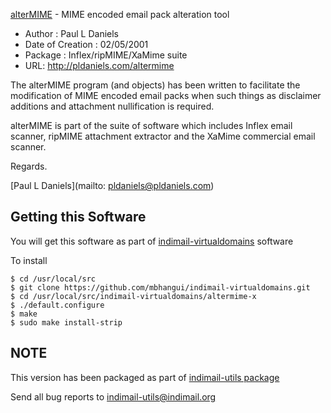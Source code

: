 [alterMIME](http://pldaniels.com/altermime/) - MIME encoded email pack alteration tool

* Author : Paul L Daniels
* Date of Creation : 02/05/2001
* Package : Inflex/ripMIME/XaMime suite
* URL: http://pldaniels.com/altermime

The alterMIME program (and objects) has been written to facilitate the modification of MIME encoded email packs when such things as disclaimer additions and attachment nullification is required.

alterMIME is part of the suite of software which includes Inflex email scanner, ripMIME attachment extractor and the XaMime commercial email scanner.

 Regards.

[Paul L Daniels](mailto: pldaniels@pldaniels.com)

## Getting this Software

You will get this software as part of [indimail-virtualdomains](https://github.com/mbhangui/indimail-virtualdomains/tree/master/fortune-x) software

To install 

```
$ cd /usr/local/src
$ git clone https://github.com/mbhangui/indimail-virtualdomains.git
$ cd /usr/local/src/indimail-virtualdomains/altermime-x
$ ./default.configure
$ make
$ sudo make install-strip
```

## NOTE

This version has been packaged as part of [indimail-utils package](https://github.com/mbhangui/indimail-virtualdomains)

Send all bug reports to indimail-utils@indimail.org 
